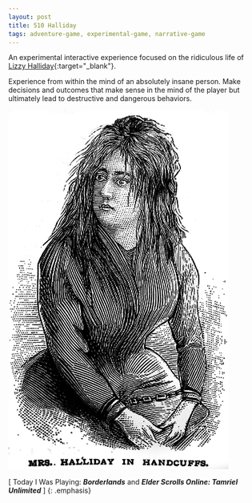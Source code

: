 ```yaml
---
layout: post
title: 510 Halliday
tags: adventure-game, experimental-game, narrative-game
---
```

An experimental interactive experience focused on the ridiculous life of [Lizzy Halliday](https://en.wikipedia.org/wiki/Lizzie_Halliday){:target="_blank"}.

Experience from within the mind of an absolutely insane person.  Make decisions and outcomes that make sense in the mind of the player but ultimately lead to destructive and dangerous behaviors.

![Halliday](/img/games/510_Halliday.png "Halliday")

[ Today I Was Playing: ***Borderlands*** and ***Elder Scrolls Online: Tamriel Unlimited*** ]
{: .emphasis}